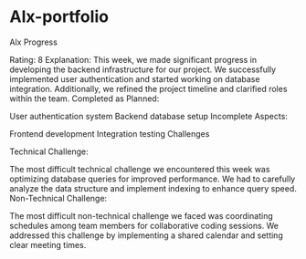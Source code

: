 # Alx-portfolio
Alx 
Progress

Rating: 8
Explanation: This week, we made significant progress in developing the backend infrastructure for our project. We successfully implemented user authentication and started working on database integration. Additionally, we refined the project timeline and clarified roles within the team.
Completed as Planned:

User authentication system
Backend database setup
Incomplete Aspects:

Frontend development
Integration testing
Challenges

Technical Challenge:

The most difficult technical challenge we encountered this week was optimizing database queries for improved performance. We had to carefully analyze the data structure and implement indexing to enhance query speed.
Non-Technical Challenge:

The most difficult non-technical challenge we faced was coordinating schedules among team members for collaborative coding sessions. We addressed this challenge by implementing a shared calendar and setting clear meeting times.
